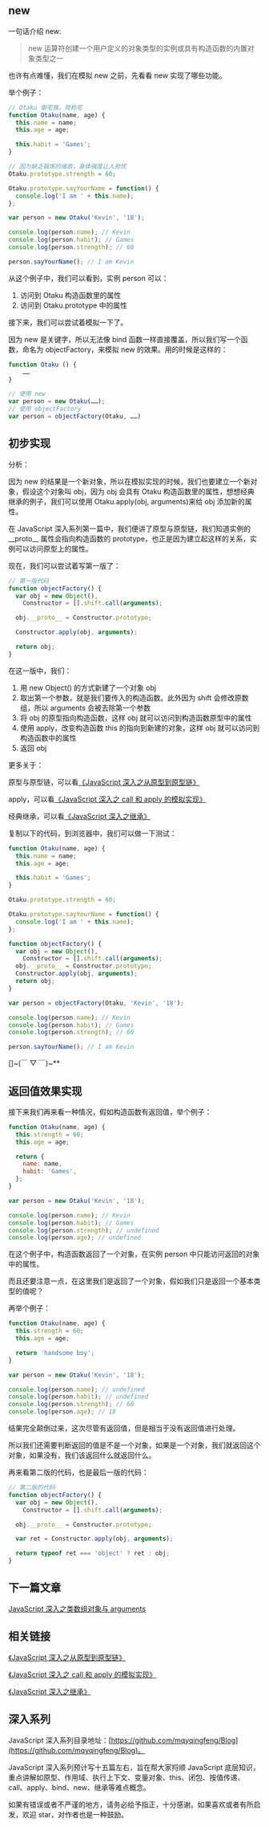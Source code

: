 ## new

一句话介绍 new:

> new 运算符创建一个用户定义的对象类型的实例或具有构造函数的内置对象类型之一

也许有点难懂，我们在模拟 new 之前，先看看 new 实现了哪些功能。

举个例子：

```js
// Otaku 御宅族，简称宅
function Otaku(name, age) {
  this.name = name;
  this.age = age;

  this.habit = 'Games';
}

// 因为缺乏锻炼的缘故，身体强度让人担忧
Otaku.prototype.strength = 60;

Otaku.prototype.sayYourName = function() {
  console.log('I am ' + this.name);
};

var person = new Otaku('Kevin', '18');

console.log(person.name); // Kevin
console.log(person.habit); // Games
console.log(person.strength); // 60

person.sayYourName(); // I am Kevin
```

从这个例子中，我们可以看到，实例 person 可以：

1.  访问到 Otaku 构造函数里的属性
2.  访问到 Otaku.prototype 中的属性

接下来，我们可以尝试着模拟一下了。

因为 new 是关键字，所以无法像 bind 函数一样直接覆盖，所以我们写一个函数，命名为 objectFactory，来模拟 new 的效果。用的时候是这样的：

```js
function Otaku () {
    ……
}

// 使用 new
var person = new Otaku(……);
// 使用 objectFactory
var person = objectFactory(Otaku, ……)
```

## 初步实现

分析：

因为 new 的结果是一个新对象，所以在模拟实现的时候，我们也要建立一个新对象，假设这个对象叫 obj，因为 obj 会具有 Otaku 构造函数里的属性，想想经典继承的例子，我们可以使用 Otaku.apply(obj, arguments)来给 obj 添加新的属性。

在 JavaScript 深入系列第一篇中，我们便讲了原型与原型链，我们知道实例的 \_\_proto\_\_ 属性会指向构造函数的 prototype，也正是因为建立起这样的关系，实例可以访问原型上的属性。

现在，我们可以尝试着写第一版了：

```js
// 第一版代码
function objectFactory() {
  var obj = new Object(),
    Constructor = [].shift.call(arguments);

  obj.__proto__ = Constructor.prototype;

  Constructor.apply(obj, arguments);

  return obj;
}
```

在这一版中，我们：

1.  用 new Object() 的方式新建了一个对象 obj
2.  取出第一个参数，就是我们要传入的构造函数。此外因为 shift 会修改原数组，所以 arguments 会被去除第一个参数
3.  将 obj 的原型指向构造函数，这样 obj 就可以访问到构造函数原型中的属性
4.  使用 apply，改变构造函数 this 的指向到新建的对象，这样 obj 就可以访问到构造函数中的属性
5.  返回 obj

更多关于：

原型与原型链，可以看[《JavaScript 深入之从原型到原型链》](https://github.com/mqyqingfeng/Blog/issues/2)

apply，可以看[《JavaScript 深入之 call 和 apply 的模拟实现》](https://github.com/mqyqingfeng/Blog/issues/11)

经典继承，可以看[《JavaScript 深入之继承》](https://github.com/mqyqingfeng/Blog/issues/16)

复制以下的代码，到浏览器中，我们可以做一下测试：

```js
function Otaku(name, age) {
  this.name = name;
  this.age = age;

  this.habit = 'Games';
}

Otaku.prototype.strength = 60;

Otaku.prototype.sayYourName = function() {
  console.log('I am ' + this.name);
};

function objectFactory() {
  var obj = new Object(),
    Constructor = [].shift.call(arguments);
  obj.__proto__ = Constructor.prototype;
  Constructor.apply(obj, arguments);
  return obj;
}

var person = objectFactory(Otaku, 'Kevin', '18');

console.log(person.name); // Kevin
console.log(person.habit); // Games
console.log(person.strength); // 60

person.sayYourName(); // I am Kevin
```

\[\]~(￣ ▽ ￣)~\*\*

## 返回值效果实现

接下来我们再来看一种情况，假如构造函数有返回值，举个例子：

```js
function Otaku(name, age) {
  this.strength = 60;
  this.age = age;

  return {
    name: name,
    habit: 'Games',
  };
}

var person = new Otaku('Kevin', '18');

console.log(person.name); // Kevin
console.log(person.habit); // Games
console.log(person.strength); // undefined
console.log(person.age); // undefined
```

在这个例子中，构造函数返回了一个对象，在实例 person 中只能访问返回的对象中的属性。

而且还要注意一点，在这里我们是返回了一个对象，假如我们只是返回一个基本类型的值呢？

再举个例子：

```js
function Otaku(name, age) {
  this.strength = 60;
  this.age = age;

  return 'handsome boy';
}

var person = new Otaku('Kevin', '18');

console.log(person.name); // undefined
console.log(person.habit); // undefined
console.log(person.strength); // 60
console.log(person.age); // 18
```

结果完全颠倒过来，这次尽管有返回值，但是相当于没有返回值进行处理。

所以我们还需要判断返回的值是不是一个对象，如果是一个对象，我们就返回这个对象，如果没有，我们该返回什么就返回什么。

再来看第二版的代码，也是最后一版的代码：

```js
// 第二版的代码
function objectFactory() {
  var obj = new Object(),
    Constructor = [].shift.call(arguments);

  obj.__proto__ = Constructor.prototype;

  var ret = Constructor.apply(obj, arguments);

  return typeof ret === 'object' ? ret : obj;
}
```

## 下一篇文章

[JavaScript 深入之类数组对象与 arguments](https://github.com/mqyqingfeng/Blog/issues/14)

## 相关链接

[《JavaScript 深入之从原型到原型链》](https://github.com/mqyqingfeng/Blog/issues/2)

[《JavaScript 深入之 call 和 apply 的模拟实现》](https://github.com/mqyqingfeng/Blog/issues/11)

[《JavaScript 深入之继承》](https://github.com/mqyqingfeng/Blog/issues/16)

## 深入系列

JavaScript 深入系列目录地址：[https://github.com/mqyqingfeng/Blog](https://github.com/mqyqingfeng/Blog)。

JavaScript 深入系列预计写十五篇左右，旨在帮大家捋顺 JavaScript 底层知识，重点讲解如原型、作用域、执行上下文、变量对象、this、闭包、按值传递、call、apply、bind、new、继承等难点概念。

如果有错误或者不严谨的地方，请务必给予指正，十分感谢。如果喜欢或者有所启发，欢迎 star，对作者也是一种鼓励。
